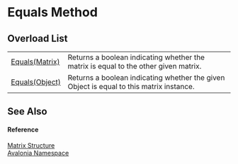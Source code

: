 # Equals Method


## Overload List
<table>
<tr>
<td><a href="M_Avalonia_Matrix_Equals">Equals(Matrix)</a></td>
<td>Returns a boolean indicating whether the matrix is equal to the other given matrix.</td>
</tr>
<tr>
<td><a href="M_Avalonia_Matrix_Equals_1">Equals(Object)</a></td>
<td>Returns a boolean indicating whether the given Object is equal to this matrix instance.</td>
</tr>
</table>

## See Also


#### Reference
<a href="T_Avalonia_Matrix">Matrix Structure</a>  
<a href="N_Avalonia">Avalonia Namespace</a>  
